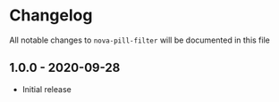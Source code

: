 # Changelog

All notable changes to `nova-pill-filter` will be documented in this file

## 1.0.0 - 2020-09-28

- Initial release
